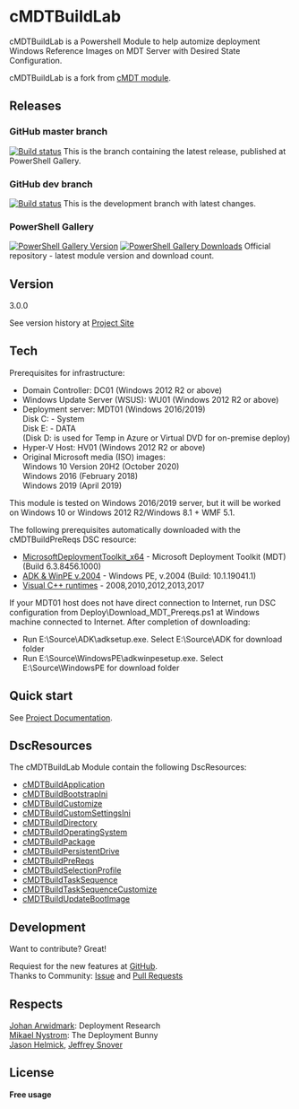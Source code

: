 # cMDTBuildLab

cMDTBuildLab is a Powershell Module to help automize deployment Windows Reference Images on MDT Server with Desired State Configuration.<p>
cMDTBuildLab is a fork from [cMDT module](https://github.com/servicedudes/cmdt).

## Releases

### GitHub master branch
[![Build status][appveyor-badge-master]][appveyor-build-master]
This is the branch containing the latest release, published at PowerShell Gallery.

### GitHub dev branch
[![Build status][appveyor-badge-dev]][appveyor-build-dev]
This is the development branch with latest changes.

### PowerShell Gallery
[![PowerShell Gallery Version][psgallery-version-badge]][psgallery]
[![PowerShell Gallery Downloads][psgallery-badge]][psgallery]
Official repository - latest module version and download count.

## Version
3.0.0

See version history at [Project Site](https://github.com/pvs043/cMDTBuildLab/wiki/Version-History)

## Tech

Prerequisites for infrastructure:
* Domain Controller: DC01 (Windows 2012 R2 or above)
* Windows Update Server (WSUS): WU01 (Windows 2012 R2 or above)
* Deployment server: MDT01 (Windows 2016/2019)<br>
    Disk C: - System<br>
    Disk E: - DATA<br>
    (Disk D: is used for Temp in Azure or Virtual DVD for on-premise deploy)
* Hyper-V Host: HV01 (Windows 2012 R2 or above)
* Original Microsoft media (ISO) images:<br>
    Windows 10 Version 20H2 (October 2020)<br>
    Windows 2016 (February 2018)<br>
    Windows 2019 (April 2019)

This module is tested on Windows 2016/2019 server, but it will be worked on Windows 10 or Windows 2012 R2/Windows 8.1 + WMF 5.1.

The following prerequisites automatically downloaded with the cMDTBuildPreReqs DSC resource:
* [MicrosoftDeploymentToolkit_x64](https://docs.microsoft.com/en-us/sccm/mdt/) - Microsoft Deployment Toolkit (MDT) (Build 6.3.8456.1000)
* [ADK & WinPE v.2004](https://docs.microsoft.com/en-us/windows-hardware/get-started/adk-install) - Windows PE, v.2004 (Build: 10.1.19041.1)
* [Visual C++ runtimes](https://support.microsoft.com/en-us/kb/2977003) - 2008,2010,2012,2013,2017

If your MDT01 host does not have direct connection to Internet, run DSC configuration from Deploy\Download_MDT_Prereqs.ps1 at Windows machine connected to Internet.
After completion of downloading:
* Run E:\Source\ADK\adksetup.exe. Select E:\Source\ADK for download folder
* Run E:\Source\WindowsPE\adkwinpesetup.exe. Select E:\Source\WindowsPE for download folder

## Quick start

See [Project Documentation](https://github.com/pvs043/cMDTBuildLab/wiki/Quick-Start).

## DscResources

The cMDTBuildLab Module contain the following DscResources:

* [cMDTBuildApplication](https://github.com/pvs043/cMDTBuildLab/wiki/cMDTBuildApplication)
* [cMDTBuildBootstrapIni](https://github.com/pvs043/cMDTBuildLab/wiki/cMDTBuildBootstrapIni)
* [cMDTBuildCustomize](https://github.com/pvs043/cMDTBuildLab/wiki/cMDTBuildCustomize)
* [cMDTBuildCustomSettingsIni](https://github.com/pvs043/cMDTBuildLab/wiki/cMDTBuildCustomSettingsIni)
* [cMDTBuildDirectory](https://github.com/pvs043/cMDTBuildLab/wiki/cMDTBuildDirectory)
* [cMDTBuildOperatingSystem](https://github.com/pvs043/cMDTBuildLab/wiki/cMDTBuildOperatingSystem)
* [cMDTBuildPackage](https://github.com/pvs043/cMDTBuildLab/wiki/cMDTBuildPackage)
* [cMDTBuildPersistentDrive](https://github.com/pvs043/cMDTBuildLab/wiki/cMDTBuildPersistentDrive)
* [cMDTBuildPreReqs](https://github.com/pvs043/cMDTBuildLab/wiki/cMDTBuildPreReqs)
* [cMDTBuildSelectionProfile](https://github.com/pvs043/cMDTBuildLab/wiki/cMDTBuildSelectionProfile)
* [cMDTBuildTaskSequence](https://github.com/pvs043/cMDTBuildLab/wiki/cMDTBuildTaskSequence)
* [cMDTBuildTaskSequenceCustomize](https://github.com/pvs043/cMDTBuildLab/wiki/cMDTBuildTaskSequenceCustomize)
* [cMDTBuildUpdateBootImage](https://github.com/pvs043/cMDTBuildLab/wiki/cMDTBuildUpdateBootImage)

## Development

Want to contribute? Great!

Requiest for the new features at [GitHub](https://github.com/pvs043/cMDTBuildLab/issues).<br>
Thanks to Community: [Issue](https://github.com/pvs043/cMDTBuildLab/issues) and [Pull Requests](https://github.com/pvs043/cMDTBuildLab/pulls)

## Respects

[Johan Arwidmark](http://deploymentresearch.com/Research): Deployment Research<br>
[Mikael Nystrom](https://anothermike2.wordpress.com): The Deployment Bunny<br>
[Jason Helmick](https://twitter.com/theJasonHelmick), [Jeffrey Snover](https://twitter.com/@jsnover)<br>

## License

**Free usage**

[appveyor-badge-master]: https://ci.appveyor.com/api/projects/status/h8qth51otb888a7v?branch=master&svg=true
[appveyor-build-master]: https://ci.appveyor.com/project/pvs043/cmdtbuildlab/branch/master?fullLog=true
[appveyor-badge-dev]: https://ci.appveyor.com/api/projects/status/h8qth51otb888a7v?branch=dev&svg=true
[appveyor-build-dev]: https://ci.appveyor.com/project/pvs043/cmdtbuildlab/branch/dev?fullLog=true
[psgallery-badge]: https://img.shields.io/powershellgallery/dt/cmdtbuildlab.svg
[psgallery]: https://www.powershellgallery.com/packages/cmdtbuildlab
[psgallery-version-badge]: https://img.shields.io/powershellgallery/v/cmdtbuildlab.svg
[psgallery-version]: https://www.powershellgallery.com/packages/cmdtbuildlab
